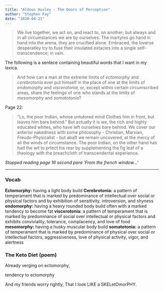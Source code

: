 ```yaml
---
title: "Aldous Huxley - The Doors of Perception"
author: "Stephen Fay"
date: "2020-04-21"
---
```



> We live together, we act on, and react to, on another; but always and in all circumstances we are by ourselves. The martyres go hand in hand into the arena, they are crucified alone. Embraced, the loverse desperatley try to fuse their insulated extacies into a single self-transcendence; in vain.


The following is a sentece containing beautiful words that I want in my lexica.

> And how can a man at the extreme limits of *ectomorphy* and *cerebrotonia* ever put himself in the place of one at the limits of *endomorphy* and *viscerotonia*, or, except within certain circumscribed areas, share the feelings of one who stands at the limits of *mesomorphy* and *somatotonia*?

Page 22:
> "Lo, the poor Indian, whose untutored mind Clothes him in front, but leaves him bare behind."
> But actually it is we, the rich and highly educated whites, who have left ourselves bare behind. We cover our anterior nakedness with some philosophy - Christian, Marxian, Freudo-Physicalist - but abaft we remain uncovered, at the mercy of all the winds of circumstance. The poor Indian, on the other hand has had the wit to prtect his rear by supplementing the fig leaf of a theology with the breachcloth of transcendental experience. 

*Stopped reading page 16 second para 'From the french window...'*

---

### Vocab

**Ectomorphy:** having a light body build
**Cerebrotonia:** a pattern of temperament that is marked by predominance of intellectual over social or physical factors and by exhibition of sensitivity, introversion, and shyness
**endomorphy:** having a heavy rounded body build often with a marked tendency to become fat
**viscerotonia:** a pattern of temperament that is marked by predominance of social over intellectual or physical factors and exhibits conviviality, tolerance, complacency, and love of food
**mesomorphy:** having a husky muscular body build
**somatotonia:** a pattern of temperament that is marked by predominance of physical over social or intellectual factors, aggressiveness, love of physical activity, vigor, and alertness



### The Keto Diet (poem)

Already verging on ectomorphy,

tendency to ectomorphy

And my friends worry rightly,
That I look LIKE a SKELetOmorPHY. 


